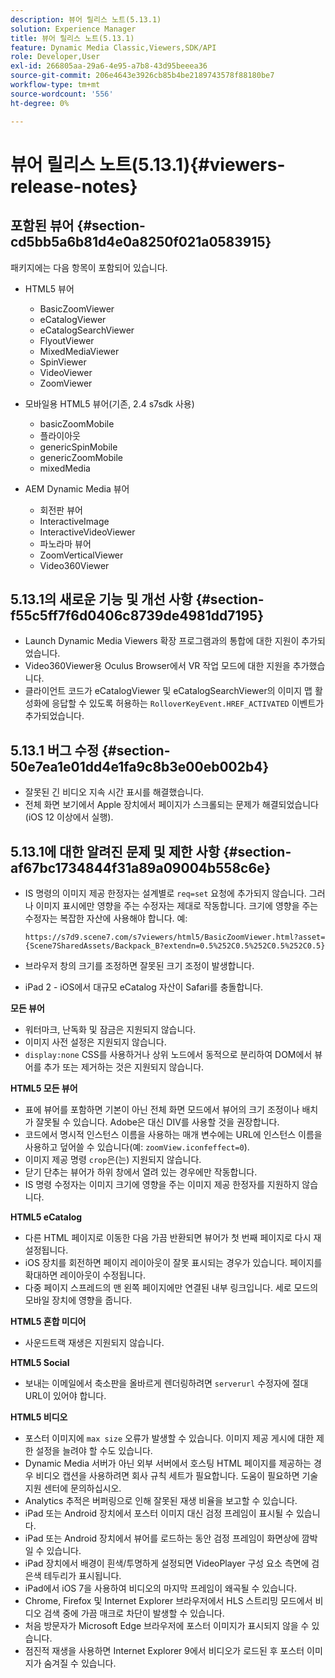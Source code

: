 ```yaml
---
description: 뷰어 릴리스 노트(5.13.1)
solution: Experience Manager
title: 뷰어 릴리스 노트(5.13.1)
feature: Dynamic Media Classic,Viewers,SDK/API
role: Developer,User
exl-id: 266805aa-29a6-4e95-a7b8-43d95beeea36
source-git-commit: 206e4643e3926cb85b4be2189743578f88180be7
workflow-type: tm+mt
source-wordcount: '556'
ht-degree: 0%

---
```


# 뷰어 릴리스 노트(5.13.1){#viewers-release-notes}

## 포함된 뷰어 {#section-cd5bb5a6b81d4e0a8250f021a0583915}

패키지에는 다음 항목이 포함되어 있습니다.

* HTML5 뷰어

   * BasicZoomViewer
   * eCatalogViewer
   * eCatalogSearchViewer
   * FlyoutViewer
   * MixedMediaViewer
   * SpinViewer
   * VideoViewer
   * ZoomViewer

* 모바일용 HTML5 뷰어(기존, 2.4 s7sdk 사용)

   * basicZoomMobile
   * 플라이아웃
   * genericSpinMobile
   * genericZoomMobile
   * mixedMedia

* AEM Dynamic Media 뷰어

   * 회전판 뷰어
   * InteractiveImage
   * InteractiveVideoViewer
   * 파노라마 뷰어
   * ZoomVerticalViewer
   * Video360Viewer

## 5.13.1의 새로운 기능 및 개선 사항 {#section-f55c5ff7f6d0406c8739de4981dd7195}

* Launch Dynamic Media Viewers 확장 프로그램과의 통합에 대한 지원이 추가되었습니다.
* Video360Viewer용 Oculus Browser에서 VR 작업 모드에 대한 지원을 추가했습니다.
* 클라이언트 코드가 eCatalogViewer 및 eCatalogSearchViewer의 이미지 맵 활성화에 응답할 수 있도록 허용하는 `RolloverKeyEvent.HREF_ACTIVATED` 이벤트가 추가되었습니다.

## 5.13.1 버그 수정 {#section-50e7ea1e01dd4e1fa9c8b3e00eb002b4}

* 잘못된 긴 비디오 지속 시간 표시를 해결했습니다.
* 전체 화면 보기에서 Apple 장치에서 페이지가 스크롤되는 문제가 해결되었습니다(iOS 12 이상에서 실행).

## 5.13.1에 대한 알려진 문제 및 제한 사항 {#section-af67bc1734844f31a89a09004b558c6e}

* IS 명령의 이미지 제공 한정자는 설계별로 `req=set` 요청에 추가되지 않습니다. 그러나 이미지 표시에만 영향을 주는 수정자는 제대로 작동합니다. 크기에 영향을 주는 수정자는 복잡한 자산에 사용해야 합니다. 예:

   `https://s7d9.scene7.com/s7viewers/html5/BasicZoomViewer.html?asset= {Scene7SharedAssets/Backpack_B?extendn=0.5%252C0.5%252C0.5%252C0.5}`

* 브라우저 창의 크기를 조정하면 잘못된 크기 조정이 발생합니다.
* iPad 2 - iOS에서 대규모 eCatalog 자산이 Safari를 충돌합니다.

**모든 뷰어**

* 워터마크, 난독화 및 잠금은 지원되지 않습니다.
* 이미지 사전 설정은 지원되지 않습니다.
* `display:none` CSS를 사용하거나 상위 노드에서 동적으로 분리하여 DOM에서 뷰어를 추가 또는 제거하는 것은 지원되지 않습니다.

**HTML5 모든 뷰어**

* 표에 뷰어를 포함하면 기본이 아닌 전체 화면 모드에서 뷰어의 크기 조정이나 배치가 잘못될 수 있습니다. Adobe은 대신 DIV를 사용할 것을 권장합니다.
* 코드에서 명시적 인스턴스 이름을 사용하는 매개 변수에는 URL에 인스턴스 이름을 사용하고 덮어쓸 수 있습니다(예: `zoomView.iconfeffect=0`).
* 이미지 제공 명령 `crop`은(는) 지원되지 않습니다.
* 닫기 단추는 뷰어가 하위 창에서 열려 있는 경우에만 작동합니다.
* IS 명령 수정자는 이미지 크기에 영향을 주는 이미지 제공 한정자를 지원하지 않습니다.

**HTML5 eCatalog**

* 다른 HTML 페이지로 이동한 다음 가끔 반환되면 뷰어가 첫 번째 페이지로 다시 재설정됩니다.
* iOS 장치를 회전하면 페이지 레이아웃이 잘못 표시되는 경우가 있습니다. 페이지를 확대하면 레이아웃이 수정됩니다.
* 다중 페이지 스프레드의 맨 왼쪽 페이지에만 연결된 내부 링크입니다. 세로 모드의 모바일 장치에 영향을 줍니다.

**HTML5 혼합 미디어**

* 사운드트랙 재생은 지원되지 않습니다.

**HTML5 Social**

* 보내는 이메일에서 축소판을 올바르게 렌더링하려면 `serverurl` 수정자에 절대 URL이 있어야 합니다.

**HTML5 비디오**

* 포스터 이미지에 `max size` 오류가 발생할 수 있습니다. 이미지 제공 게시에 대한 제한 설정을 늘려야 할 수도 있습니다.
* Dynamic Media 서버가 아닌 외부 서버에서 호스팅 HTML 페이지를 제공하는 경우 비디오 캡션을 사용하려면 회사 규칙 세트가 필요합니다. 도움이 필요하면 기술 지원 센터에 문의하십시오.
* Analytics 추적은 버퍼링으로 인해 잘못된 재생 비율을 보고할 수 있습니다.
* iPad 또는 Android 장치에서 포스터 이미지 대신 검정 프레임이 표시될 수 있습니다.
* iPad 또는 Android 장치에서 뷰어를 로드하는 동안 검정 프레임이 화면상에 깜박일 수 있습니다.
* iPad 장치에서 배경이 흰색/투명하게 설정되면 VideoPlayer 구성 요소 측면에 검은색 테두리가 표시됩니다.
* iPad에서 iOS 7을 사용하여 비디오의 마지막 프레임이 왜곡될 수 있습니다.
* Chrome, Firefox 및 Internet Explorer 브라우저에서 HLS 스트리밍 모드에서 비디오 검색 중에 가끔 매크로 차단이 발생할 수 있습니다.
* 처음 방문자가 Microsoft Edge 브라우저에 포스터 이미지가 표시되지 않을 수 있습니다.
* 점진적 재생을 사용하면 Internet Explorer 9에서 비디오가 로드된 후 포스터 이미지가 숨겨질 수 있습니다.
